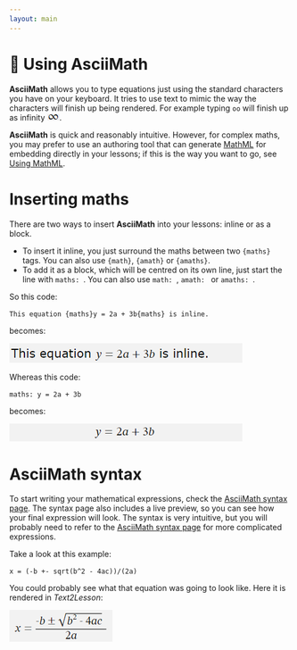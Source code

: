 ```yaml
---
layout: main
---
```


# 🧮 Using AsciiMath

**AsciiMath** allows you to type equations just using the standard characters you have on your keyboard. It tries to use text to mimic the way the characters will finish up being rendered. For example typing `oo` will finish up as infinity ![infinity](../images/am_infinity.png).

**AsciiMath** is quick and reasonably intuitive. However, for complex maths, you may prefer to use an authoring tool that can generate [MathML](https://developer.mozilla.org/en-US/docs/Web/MathML) for embedding directly in your lessons; if this is the way you want to go, see [Using MathML](./maths-ml.md).

# Inserting maths

There are two ways to insert **AsciiMath** into your lessons: inline or as a block.

- To insert it inline, you just surround the maths between two `{maths}` tags. You can also use `{math}`, `{amath}` or `{amaths}`.
- To add it as a block, which will be centred on its own line, just start the line with `maths: `. You can also use `math: `, `amath: ` or `amaths: `.

So this code:

```
This equation {maths}y = 2a + 3b{maths} is inline.
```

becomes:

![Image of inline equation](../images/maths-tags-inline.png)

Whereas this code:

```
maths: y = 2a + 3b
```

becomes:

![Image of block equation](../images/maths-tags-block.png)

# AsciiMath syntax

To start writing your mathematical expressions, check the [AsciiMath syntax page](http://asciimath.org/#syntax). The syntax page also includes a live preview, so you can see how your final expression will look. The syntax is very intuitive, but you will probably need to refer to the [AsciiMath syntax page](http://asciimath.org/#syntax) for more complicated expressions.

Take a look at this example:

```
x = (-b +- sqrt(b^2 - 4ac))/(2a)
```

You could probably see what that equation was going to look like. Here it is rendered in _Text2Lesson_:

![equation for solution of quadratic equation](../images/quadratic.png)
